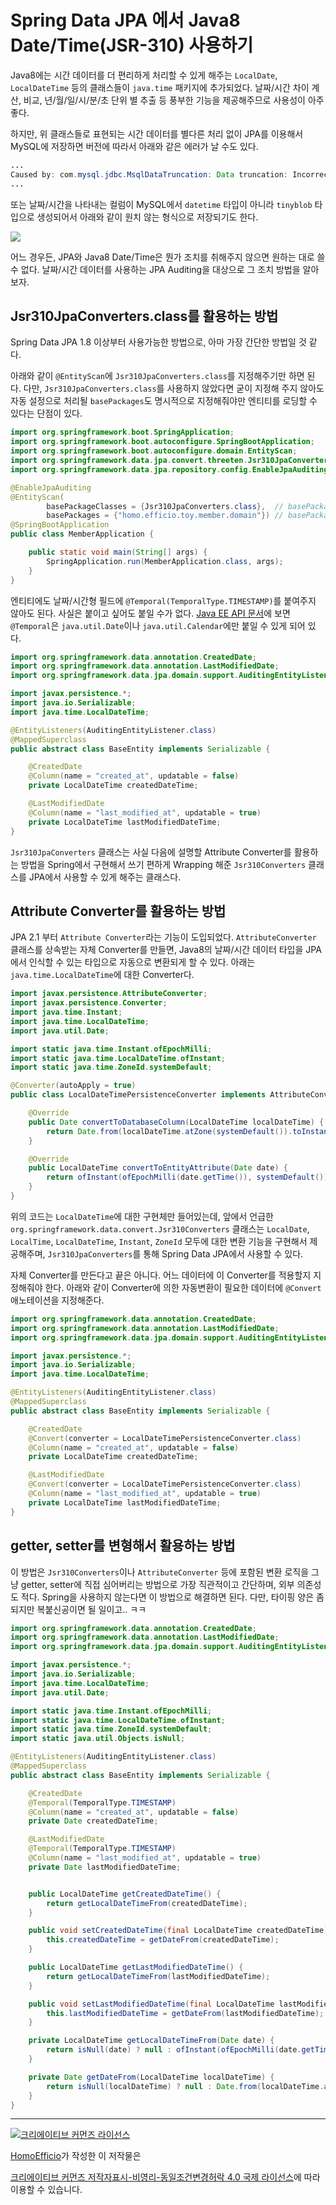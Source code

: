 # Spring Data JPA 에서 Java8 Date/Time(JSR-310) 사용하기 

Java8에는 시간 데이터를 더 편리하게 처리할 수 있게 해주는 `LocalDate`, `LocalDateTime` 등의 클래스들이 `java.time` 패키지에 추가되었다. 날짜/시간 차이 계산, 비교, 년/월/일/시/분/초 단위 별 추출 등 풍부한 기능을 제공해주므로 사용성이 아주 좋다.

하지만, 위 클래스들로 표현되는 시간 데이터를 별다른 처리 없이 JPA를 이용해서 MySQL에 저장하면 버전에 따라서 아래와 같은 에러가 날 수도 있다.

```java
...
Caused by: com.mysql.jdbc.MsqlDataTruncation: Data truncation: Incorrect dateme value: '\xAC\xED\x00\x05sr\x0Djava.time.Ser\x95]\x84\xBA\x1B"H\xB2\x0C\0\x00xpw\x07\x03\x00\x00\x07\xE0\x05\x1Fx' for column 'start_date' at row 1
...
```
또는 날짜/시간을 나타내는 컬럼이 MySQL에서 `datetime` 타입이 아니라 `tinyblob` 타입으로 생성되어서 아래와 같이 원치 않는 형식으로 저장되기도 한다.

![](http://i.imgur.com/oXXnfnO.png)

어느 경우든, JPA와 Java8 Date/Time은 뭔가 조치를 취해주지 않으면 원하는 대로 쓸 수 없다. 날짜/시간 데이터를 사용하는 JPA Auditing을 대상으로 그 조치 방법을 알아보자.

## Jsr310JpaConverters.class를 활용하는 방법

Spring Data JPA 1.8 이상부터 사용가능한 방법으로, 아마 가장 간단한 방법일 것 같다.

아래와 같이 `@EntityScan`에 `Jsr310JpaConverters.class`를 지정해주기만 하면 된다. 다만, `Jsr310JpaConverters.class`를 사용하지 않았다면 굳이 지정해 주지 않아도 자동 설정으로 처리될 `basePackages`도 명시적으로 지정해줘야만 엔티티를 로딩할 수 있다는 단점이 있다.

```java
import org.springframework.boot.SpringApplication;
import org.springframework.boot.autoconfigure.SpringBootApplication;
import org.springframework.boot.autoconfigure.domain.EntityScan;
import org.springframework.data.jpa.convert.threeten.Jsr310JpaConverters;
import org.springframework.data.jpa.repository.config.EnableJpaAuditing;

@EnableJpaAuditing
@EntityScan(
		basePackageClasses = {Jsr310JpaConverters.class},  // basePackageClasses에 지정
		basePackages = {"homo.efficio.toy.member.domain"}) // basePackages도 추가로 반드시 지정해줘야 한다
@SpringBootApplication
public class MemberApplication {

	public static void main(String[] args) {
		SpringApplication.run(MemberApplication.class, args);
	}
}
```

엔티티에도 날짜/시간형 필드에 `@Temporal(TemporalType.TIMESTAMP)`를 붙여주지 않아도 된다. 사실은 붙이고 싶어도 붙일 수가 없다. [Java EE API 문서](http://docs.oracle.com/javaee/7/api/javax/persistence/Temporal.html)에 보면 `@Temporal`은 `java.util.Date`이나 `java.util.Calendar`에만 붙일 수 있게 되어 있다.

```java
import org.springframework.data.annotation.CreatedDate;
import org.springframework.data.annotation.LastModifiedDate;
import org.springframework.data.jpa.domain.support.AuditingEntityListener;

import javax.persistence.*;
import java.io.Serializable;
import java.time.LocalDateTime;

@EntityListeners(AuditingEntityListener.class)
@MappedSuperclass
public abstract class BaseEntity implements Serializable {

    @CreatedDate
    @Column(name = "created_at", updatable = false)
    private LocalDateTime createdDateTime;

    @LastModifiedDate
    @Column(name = "last_modified_at", updatable = true)
    private LocalDateTime lastModifiedDateTime;
}
```

`Jsr310JpaConverters` 클래스는 사실 다음에 설명할 Attribute Converter를 활용하는 방법을 Spring에서 구현해서 쓰기 편하게 Wrapping 해준 `Jsr310Converters` 클래스를 JPA에서 사용할 수 있게 해주는 클래스다.

## Attribute Converter를 활용하는 방법

JPA 2.1 부터 `Attribute Converter`라는 기능이 도입되었다. `AttributeConverter` 클래스를 상속받는 자체 Converter를 만들면, Java8의 날짜/시간 데이터 타입을 JPA에서 인식할 수 있는 타입으로 자동으로 변환되게 할 수 있다.
아래는 `java.time.LocalDateTime`에 대한 Converter다. 

```java
import javax.persistence.AttributeConverter;
import javax.persistence.Converter;
import java.time.Instant;
import java.time.LocalDateTime;
import java.util.Date;

import static java.time.Instant.ofEpochMilli;
import static java.time.LocalDateTime.ofInstant;
import static java.time.ZoneId.systemDefault;

@Converter(autoApply = true)
public class LocalDateTimePersistenceConverter implements AttributeConverter<LocalDateTime, Date> {

    @Override
    public Date convertToDatabaseColumn(LocalDateTime localDateTime) {
        return Date.from(localDateTime.atZone(systemDefault()).toInstant());
    }

    @Override
    public LocalDateTime convertToEntityAttribute(Date date) {    
        return ofInstant(ofEpochMilli(date.getTime()), systemDefault());
    }
}

```

위의 코드는 `LocalDateTime`에 대한 구현체만 들어있는데, 앞에서 언급한 `org.springframework.data.convert.Jsr310Converters` 클래스는 `LocalDate`, `LocalTime`, `LocalDateTime`, `Instant`, `ZoneId` 모두에 대한 변환 기능을 구현해서 제공해주며, `Jsr310JpaConverters`를 통해 Spring Data JPA에서 사용할 수 있다.

자체 Converter를 만든다고 끝은 아니다. 어느 데이터에 이 Converter를 적용할지 지정해줘야 한다. 아래와 같이 Converter에 의한 자동변환이 필요한 데이터에 `@Convert` 애노테이션을 지정해준다.

```java
import org.springframework.data.annotation.CreatedDate;
import org.springframework.data.annotation.LastModifiedDate;
import org.springframework.data.jpa.domain.support.AuditingEntityListener;

import javax.persistence.*;
import java.io.Serializable;
import java.time.LocalDateTime;

@EntityListeners(AuditingEntityListener.class)
@MappedSuperclass
public abstract class BaseEntity implements Serializable {

    @CreatedDate
    @Convert(converter = LocalDateTimePersistenceConverter.class)
    @Column(name = "created_at", updatable = false)    
    private LocalDateTime createdDateTime;

    @LastModifiedDate
    @Convert(converter = LocalDateTimePersistenceConverter.class)
    @Column(name = "last_modified_at", updatable = true)
    private LocalDateTime lastModifiedDateTime;
}
```

## getter, setter를 변형해서 활용하는 방법

이 방법은 `Jsr310Converters`이나 `AttributeConverter` 등에 포함된 변환 로직을 그냥 getter, setter에 직접 심어버리는 방법으로 가장 직관적이고 간단하며, 외부 의존성도 적다. Spring을 사용하지 않는다면 이 방법으로 해결하면 된다. 다만, 타이핑 양은 좀 되지만 복붙신공이면 될 일이고.. ㅋㅋ

```java
import org.springframework.data.annotation.CreatedDate;
import org.springframework.data.annotation.LastModifiedDate;
import org.springframework.data.jpa.domain.support.AuditingEntityListener;

import javax.persistence.*;
import java.io.Serializable;
import java.time.LocalDateTime;
import java.util.Date;

import static java.time.Instant.ofEpochMilli;
import static java.time.LocalDateTime.ofInstant;
import static java.time.ZoneId.systemDefault;
import static java.util.Objects.isNull;

@EntityListeners(AuditingEntityListener.class)
@MappedSuperclass
public abstract class BaseEntity implements Serializable {

    @CreatedDate
    @Temporal(TemporalType.TIMESTAMP)
    @Column(name = "created_at", updatable = false)
    private Date createdDateTime;

    @LastModifiedDate
    @Temporal(TemporalType.TIMESTAMP)
    @Column(name = "last_modified_at", updatable = true)
    private Date lastModifiedDateTime;


    public LocalDateTime getCreatedDateTime() {
        return getLocalDateTimeFrom(createdDateTime);
    }

    public void setCreatedDateTime(final LocalDateTime createdDateTime) {
        this.createdDateTime = getDateFrom(createdDateTime);
    }

    public LocalDateTime getLastModifiedDateTime() {
        return getLocalDateTimeFrom(lastModifiedDateTime);
    }

    public void setLastModifiedDateTime(final LocalDateTime lastModifiedDateTime) {
        this.lastModifiedDateTime = getDateFrom(lastModifiedDateTime);
    }

    private LocalDateTime getLocalDateTimeFrom(Date date) {
        return isNull(date) ? null : ofInstant(ofEpochMilli(date.getTime()), systemDefault());
    }

    private Date getDateFrom(LocalDateTime localDateTime) {
        return isNull(localDateTime) ? null : Date.from(localDateTime.atZone(systemDefault()).toInstant());
    }
}
```

----
<a rel="license" href="http://creativecommons.org/licenses/by-nc-sa/4.0/"><img alt="크리에이티브 커먼즈 라이선스" style="border-width:0" src="https://i.creativecommons.org/l/by-nc-sa/4.0/88x31.png" /></a>

<a href='https://www.facebook.com/hanmomhanda' target='_blank'>HomoEfficio</a>가 작성한 이 저작물은

<a rel="license" href="http://creativecommons.org/licenses/by-nc-sa/4.0/">크리에이티브 커먼즈 저작자표시-비영리-동일조건변경허락 4.0 국제 라이선스</a>에 따라 이용할 수 있습니다.
